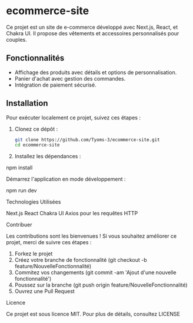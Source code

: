 # ecommerce-site
Ce projet est un site de e-commerce développé avec Next.js, React, et Chakra UI. Il propose des vêtements et accessoires personnalisés pour couples.

## Fonctionnalités

- Affichage des produits avec détails et options de personnalisation.
- Panier d'achat avec gestion des commandes.
- Intégration de paiement sécurisé.

## Installation

Pour exécuter localement ce projet, suivez ces étapes :

1. Clonez ce dépôt :
   ```bash
   git clone https://github.com/Tyoms-3/ecommerce-site.git
   cd ecommerce-site

2. Installez les dépendances :

npm install

 Démarrez l'application en mode développement :

npm run dev


Technologies Utilisées

Next.js
React
Chakra UI
Axios pour les requêtes HTTP


Contribuer

Les contributions sont les bienvenues ! Si vous souhaitez améliorer ce projet, merci de suivre ces étapes :

1. Forkez le projet
2. Créez votre branche de fonctionnalité (git checkout -b feature/NouvelleFonctionnalité)
3. Commitez vos changements (git commit -am 'Ajout d'une nouvelle fonctionnalité')
4. Poussez sur la branche (git push origin feature/NouvelleFonctionnalité)
5. Ouvrez une Pull Request


Licence

Ce projet est sous licence MIT. Pour plus de détails, consultez LICENSE
